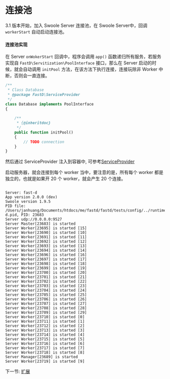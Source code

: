 # 连接池

3.1 版本开始，加入 Swoole Server 连接池，在 Swoole Server中，回调 `workerStart` 自动启动连接池。

#### 连接池实现

在 Server `onWokerStart` 回调中，程序会调用 `app()` 函数递归所有服务，若服务实现自 `FastD\Servitization\PoolInterface` 接口，那么在 Server 启动的时候，就会自动调用 `initPool` 方法，在该方法下执行连接，连接玩除非 Worker 中断，否则会一直连接。

```php
/**
 * Class Database
 * @package FastD\ServiceProvider
 */
class Database implements PoolInterface
{
   
    /**
     * {@inheritdoc}
     */
    public function initPool()
    {
        // TODO connection
    }
}
```

然后通过 ServiceProvider 注入到容器中, 可参考[ServiceProvider](3-8-service-provider.md)

启动服务器，就会连接到每个 worker 当中，要注意的是，所有每个 worker 都是独立的，也就是如果开 20 个 worker，就会产生 20 个连接。

```

Server: fast-d
App version 2.0.0 (dev)
Swoole version 1.9.5
PID file: /Users/janhuang/Documents/htdocs/me/fastd/fastd/tests/config/../runtime/pid/fast-d.pid, PID: 23683
Server udp://0.0.0.0:9527
Server Master[23683] is started
Server Worker[23695] is started [15]
Server Worker[23690] is started [10]
Server Worker[23691] is started [11]
Server Worker[23692] is started [12]
Server Worker[23693] is started [13]
Server Worker[23694] is started [14]
Server Worker[23696] is started [16]
Server Worker[23697] is started [17]
Server Worker[23698] is started [18]
Server Worker[23699] is started [19]
Server Worker[23700] is started [20]
Server Worker[23701] is started [21]
Server Worker[23702] is started [22]
Server Worker[23703] is started [23]
Server Worker[23704] is started [24]
Server Worker[23705] is started [25]
Server Worker[23706] is started [26]
Server Worker[23707] is started [27]
Server Worker[23708] is started [28]
Server Worker[23709] is started [29]
Server Worker[23710] is started [0]
Server Worker[23711] is started [1]
Server Worker[23712] is started [2]
Server Worker[23713] is started [3]
Server Worker[23714] is started [4]
Server Worker[23715] is started [5]
Server Worker[23716] is started [6]
Server Worker[23717] is started [7]
Server Worker[23718] is started [8]
Server Manager[23689] is started
Server Worker[23719] is started [9]
```

下一节: [扩展](3-11-extend.md)